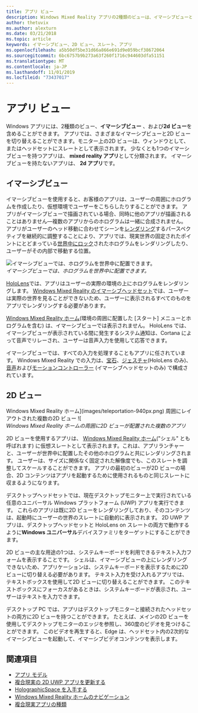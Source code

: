 ```yaml
---
title: アプリ ビュー
description: Windows Mixed Reality アプリの2種類のビューは、イマーシブビューと2D ビューです。
author: thetuvix
ms.author: alexturn
ms.date: 03/21/2018
ms.topic: article
keywords: イマーシブビュー、2D ビュー、スレート、アプリ
ms.openlocfilehash: a5b50df5be31d66a866e691d9e059bcf38672064
ms.sourcegitcommit: 6bc6757b9b273a63f260f1716c944603dfa51151
ms.translationtype: MT
ms.contentlocale: ja-JP
ms.lasthandoff: 11/01/2019
ms.locfileid: "73437017"
---
```

# <a name="app-views"></a>アプリ ビュー

Windows アプリには、2種類のビュー、**イマーシブビュー** 、および**2d ビュー**を含めることができます。 アプリでは、さまざまなイマーシブビューと2D ビューを切り替えることができます。モニター上の2D ビューは、ウィンドウとして、またはヘッドセットにスレートとして表示されます。 少なくとも1つのイマーシブビューを持つアプリは、 **mixed reality アプリ**として分類されます。 イマーシブビューを持たないアプリは、 **2d アプリ**です。

## <a name="immersive-views"></a>イマーシブビュー

イマーシブビューを使用すると、お客様のアプリは、ユーザーの周囲にホログラムを作成したり、仮想環境でユーザーをこちらしたりすることができます。 アプリがイマーシブビューで描画されている場合、同時に他のアプリが描画されることはありません&mdash;複数のアプリからのホログラムは一緒に合成されません。 アプリがユーザーのヘッド移動に合わせてシーンを[レンダリング](rendering.md)するパースペクティブを継続的に調整することにより、アプリでは、現実世界の固定されたポイントにとどまっている[世界中にロック](coordinate-systems.md)されたホログラムをレンダリングしたり、ユーザーがその内部で移動する位置。

![イマーシブビューでは、ホログラムを世界中に配置できます。](images/designoverview-940px.jpg)<br>
*イマーシブビューでは、ホログラムを世界中に配置できます。*

[HoloLens](hololens-hardware-details.md)では、アプリはユーザーの実際の環境の上にホログラムをレンダリングします。 [Windows Mixed Reality のイマーシブヘッドセット](immersive-headset-hardware-details.md)では、ユーザーは実際の世界を見ることができないため、ユーザーに表示されるすべてのものをアプリでレンダリングする必要があります。

[Windows Mixed Reality ホーム](navigating-the-windows-mixed-reality-home.md)(環境の周囲に配置した [スタート] メニューとホログラムを含む) は、イマーシブビューでは表示されません。 HoloLens では、イマーシブビューが表示されている間に発生するシステム通知は、Cortana によって音声でリレーされ、ユーザーは音声入力を使用して応答できます。

イマーシブビューでは、すべての入力を処理することもアプリに任されています。 Windows Mixed Reality での入力は、[宝石](gaze-and-commit.md)、[ジェスチャ](gaze-and-commit.md#composite-gestures)(HoloLens のみ)、[音声](voice-input.md)および[モーションコントローラー](motion-controllers.md) (イマーシブヘッドセットのみ) で構成されています。

## <a name="2d-views"></a>2D ビュー

Windows Mixed Reality ホーム](images/teleportation-940px.png) 周囲にレイアウトされた複数の2D ビュー ![<br>
*Windows Mixed Reality ホームの周囲に2D ビューが配置された複数のアプリ*

2D ビューを使用するアプリは、 [Windows Mixed Reality ホーム](navigating-the-windows-mixed-reality-home.md)("シェル" とも呼ばれます) に仮想スレートとして表示されます。これは、アプリランチャーと、ユーザーが世界中に配置したその他のホログラムと共にレンダリングされます。 ユーザーは、サイズに関係なく固定された解像度でも、このスレートを調整してスケールすることができます。 アプリの最初のビューが2D ビューの場合、2D コンテンツはアプリを起動するために使用されるものと同じスレートに収まるようになります。

デスクトップヘッドセットでは、現在デスクトップモニター上で実行されている任意のユニバーサル Windows プラットフォーム (UWP) アプリを実行できます。 これらのアプリは既に2D ビューをレンダリングしており、そのコンテンツは、起動時にユーザーの世界のスレートに自動的に表示されます。 2D UWP アプリは、デスクトップヘッドセットと HoloLens on スレートの両方で動作するように**Windows ユニバーサル**デバイスファミリをターゲットにすることができます。

2D ビューの主な用途の1つは、システムキーボードを利用できるテキスト入力フォームを表示することです。 シェルは、イマーシブビューの上にレンダリングできないため、アプリケーションは、システムキーボードを表示するために2D ビューに切り替える必要があります。 テキスト入力を受け入れるアプリでは、テキストボックスを使用して2D ビューに切り替えることができます。 このテキストボックスにフォーカスがあるときは、システムキーボードが表示され、ユーザーはテキストを入力できます。

デスクトップ PC では、アプリはデスクトップモニターと接続されたヘッドセットの両方に2D ビューを持つことができます。 たとえば、メインの2D ビューを使用してデスクトップモニターのエッジを参照し、360度のビデオを見つけることができます。 このビデオを再生すると、Edge は、ヘッドセット内の2次的なイマーシブビューを起動して、イマーシブビデオコンテンツを表示します。

## <a name="see-also"></a>関連項目

* [アプリ モデル](app-model.md)
* [複合現実の 2D UWP アプリを更新する](building-2d-apps.md)
* [HolographicSpace を入手する](getting-a-holographicspace.md)
* [Windows Mixed Reality ホームのナビゲーション](navigating-the-windows-mixed-reality-home.md)
* [複合現実アプリの種類](types-of-mixed-reality-apps.md)
